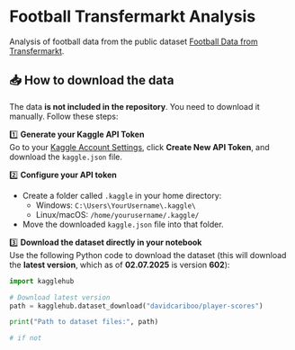 # Football Transfermarkt Analysis

Analysis of football data from the public dataset [Football Data from Transfermarkt](https://www.kaggle.com/datasets/davidcariboo/player-scores/data).

## 📥 How to download the data

The data **is not included in the repository**. You need to download it manually. Follow these steps:

1️⃣ **Generate your Kaggle API Token**  
Go to your [Kaggle Account Settings](https://www.kaggle.com/settings/account), click **Create New API Token**, and download the `kaggle.json` file.

2️⃣ **Configure your API token**  
- Create a folder called `.kaggle` in your home directory:
  - Windows: `C:\Users\YourUsername\.kaggle\`
  - Linux/macOS: `/home/yourusername/.kaggle/`
- Move the downloaded `kaggle.json` file into that folder.

3️⃣ **Download the dataset directly in your notebook**  
Use the following Python code to download the dataset (this will download the **latest version**, which as of **02.07.2025** is version **602**):

```python
import kagglehub

# Download latest version
path = kagglehub.dataset_download("davidcariboo/player-scores")

print("Path to dataset files:", path)

# if not 

